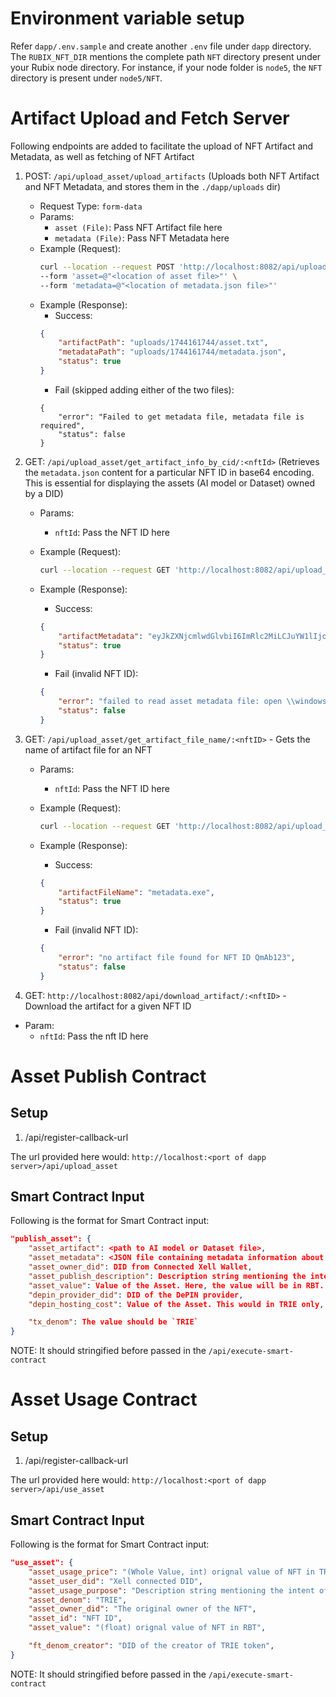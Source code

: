 # Environment variable setup

Refer `dapp/.env.sample` and create another `.env` file under `dapp` directory. The `RUBIX_NFT_DIR` mentions the complete path `NFT` directory present under your Rubix node directory. For instance, if your node folder is `node5`, the `NFT` directory is present under `node5/NFT`.

# Artifact Upload and Fetch Server

Following endpoints are added to facilitate the upload of NFT Artifact and Metadata, as well as fetching of NFT Artifact

1. POST: `/api/upload_asset/upload_artifacts` (Uploads both NFT Artifact and NFT Metadata, and stores them in the `./dapp/uploads` dir)

    - Request Type: `form-data`
    - Params:
        - `asset (File)`: Pass NFT Artifact file here
        - `metadata (File)`: Pass NFT Metadata here
    - Example (Request):
        ```bash
        curl --location --request POST 'http://localhost:8082/api/upload_asset/upload_artifacts' \
        --form 'asset=@"<location of asset file>"' \
        --form 'metadata=@"<location of metadata.json file>"'
        ```
    - Example (Response):
        - Success:
        ```json
        {
            "artifactPath": "uploads/1744161744/asset.txt",
            "metadataPath": "uploads/1744161744/metadata.json",
            "status": true
        }
        ```
        - Fail (skipped adding either of the two files):
        ```
        {
            "error": "Failed to get metadata file, metadata file is required",
            "status": false
        }
        ```

2. GET: `/api/upload_asset/get_artifact_info_by_cid/:<nftId>` (Retrieves the `metadata.json` content for a particular NFT ID in base64 encoding. This is essential for displaying the assets (AI model or Dataset) owned by a DID)

    - Params:
        - `nftId`: Pass the NFT ID here
         
    - Example (Request):
        ```bash
        curl --location --request GET 'http://localhost:8082/api/upload_asset/get_artifact_info_by_cid/QmAb123'
        ```
    - Example (Response):
        - Success:
        ```json
        {
            "artifactMetadata": "eyJkZXNjcmlwdGlvbiI6ImRlc2MiLCJuYW1lIjoiRGF0YXNldCJ9",
            "status": true
        }
        ```
        - Fail (invalid NFT ID):
        ```json
        {
            "error": "failed to read asset metadata file: open \\windows\\node9\\NFT/QmAb1234/metadata.json: The system cannot find the path specified.",
            "status": false
        }
        ```

3. GET: `/api/upload_asset/get_artifact_file_name/:<nftID>` - Gets the name of artifact file for an NFT

    - Params:
        - `nftId`: Pass the NFT ID here
         
    - Example (Request):
        ```bash        
        curl --location --request GET 'http://localhost:8082/api/upload_asset/get_artifact_file_name/QmAb123' --header 'Content-Type: application/json'
        ```
    - Example (Response):
        - Success:
        ```json
        {
            "artifactFileName": "metadata.exe",
            "status": true
        }
        ```
        - Fail (invalid NFT ID):
        ```json
        {
            "error": "no artifact file found for NFT ID QmAb123",
            "status": false
        }
        ```

4. GET: `http://localhost:8082/api/download_artifact/:<nftID>` - Download the artifact for a given NFT ID

  - Param:
    - `nftId`: Pass the nft ID here

# Asset Publish Contract

## Setup

1. /api/register-callback-url

The url provided here would: `http://localhost:<port of dapp server>/api/upload_asset`

## Smart Contract Input

Following is the format for Smart Contract input:

```json
"publish_asset": {
    "asset_artifact": <path to AI model or Dataset file>,
    "asset_metadata": <JSON file containing metadata information about AI model or Dataset>,
    "asset_owner_did": DID from Connected Xell Wallet,
    "asset_publish_description": Description string mentioning the intent of the action. In this case, we can write `AI Model/Dataset published and owned by <owner_did>`,
    "asset_value": Value of the Asset. Here, the value will be in RBT. From the frontend, the value expected from User will be in TRIE, which is then supposed to converted to equivalent value in RBT,
    "depin_provider_did": DID of the DePIN provider,
    "depin_hosting_cost": Value of the Asset. This would in TRIE only, // Hosting fees 

    "tx_denom": The value should be `TRIE`
}
```

NOTE: It should stringified before passed in the `/api/execute-smart-contract`

# Asset Usage Contract

## Setup

1. /api/register-callback-url

The url provided here would: `http://localhost:<port of dapp server>/api/use_asset`

## Smart Contract Input

Following is the format for Smart Contract input:

```json
"use_asset": {
    "asset_usage_price": "(Whole Value, int) orignal value of NFT in TRIE",
    "asset_user_did": "Xell connected DID",
    "asset_usage_purpose": "Description string mentioning the intent of the action. In this case, we can write `AI Model/Dataset bought by <asset_user_did>",
    "asset_denom": "TRIE",
    "asset_owner_did": "The original owner of the NFT",
    "asset_id": "NFT ID",
    "asset_value": "(float) orignal value of NFT in RBT",

    "ft_denom_creator": "DID of the creator of TRIE token",
}
```

NOTE: It should stringified before passed in the `/api/execute-smart-contract`

